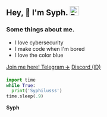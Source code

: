 ## Hey, 👋 I'm Syph. <img src="https://cdn.discordapp.com/attachments/1135539699826561067/1135539743321489499/IMG_7999.jpg" width=25 height=25 alt="Banner">

### Some things about me.
- I love cybersecurity
- I make code when I'm bored
- I love the color blue

[Join me here! Telegram ✈️](https://pastebin.com/raw/h3FwWcx7)
[Discord (ID)](https://pastebin.com/raw/nKzxtFX2)

```python
import time
while True:
  print('Syphilusss')
time.sleep(.9)
```

__Syph__
